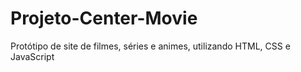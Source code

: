 # Projeto-Center-Movie
 Protótipo de site de filmes, séries e animes, utilizando HTML, CSS e JavaScript
